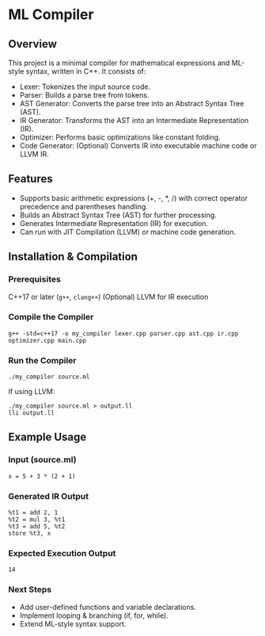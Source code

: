 # ML Compiler
## Overview

This project is a minimal compiler for mathematical expressions and ML-style syntax, written in C++. It consists of:
* Lexer: Tokenizes the input source code.
* Parser: Builds a parse tree from tokens.
* AST Generator: Converts the parse tree into an Abstract Syntax Tree (AST).
* IR Generator: Transforms the AST into an Intermediate Representation (IR).
* Optimizer: Performs basic optimizations like constant folding.
* Code Generator: (Optional) Converts IR into executable machine code or LLVM IR.

## Features
* Supports basic arithmetic expressions (+, -, *, /) with correct operator precedence and parentheses handling.
* Builds an Abstract Syntax Tree (AST) for further processing.
* Generates Intermediate Representation (IR) for execution.
* Can run with JIT Compilation (LLVM) or machine code generation.

## Installation & Compilation
### Prerequisites
C++17 or later (```g++```, ```clang++```)
(Optional) LLVM for IR execution

### Compile the Compiler
```g++ -std=c++17 -o my_compiler lexer.cpp parser.cpp ast.cpp ir.cpp optimizer.cpp main.cpp```

### Run the Compiler
```./my_compiler source.ml```

If using LLVM:
```
./my_compiler source.ml > output.ll
lli output.ll
```

## Example Usage
### Input (source.ml)
```
x = 5 + 3 * (2 + 1)
```
### Generated IR Output
```
%t1 = add 2, 1
%t2 = mul 3, %t1
%t3 = add 5, %t2
store %t3, x
```
### Expected Execution Output
```
14
```
### Next Steps
* Add user-defined functions and variable declarations.
* Implement looping & branching (if, for, while).
* Extend ML-style syntax support.